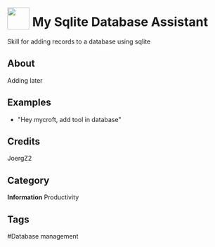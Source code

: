 # <img src="https://raw.githack.com/FortAwesome/Font-Awesome/master/svgs/solid/tools.svg" card_color="#22A7F0" width="50" height="50" style="vertical-align:bottom"/> My Sqlite Database Assistant
Skill for adding records to a database using sqlite

## About
Adding later

## Examples
* "Hey mycroft, add tool in database"

## Credits
JoergZ2

## Category
**Information**
Productivity

## Tags
#Database management

